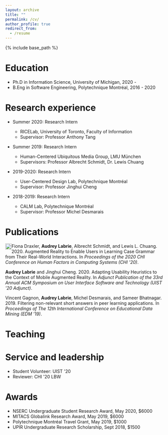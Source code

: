 ```yaml
---
layout: archive
title: ""
permalink: /cv/
author_profile: true
redirect_from:
  - /resume
---
```


{% include base_path %}

Education
====
* Ph.D in Information Science, University of Michigan, 2020 -
* B.Eng in Software Engineering, Polytechnique Montréal, 2016 - 2020


Research experience
====
* Summer 2020: Research Intern
  * RICELab, University of Toronto, Faculty of Information
  * Supervisor: Professor Anthony Tang

* Summer 2019: Research Intern
  * Human-Centered Ubiquitous Media Group, LMU München
  * Supervisors: Professor Albrecht Schmidt, Dr. Lewis Chuang

* 2019-2020: Research Intern
  * User-Centered Design Lab, Polytechnique Montréal
  * Supervisor: Professor Jinghui Cheng
  
* 2018-2019: Research Intern
  * CALM Lab, Polytechnique Montréal
  * Supervisor: Professor Michel Desmarais


Publications
====
<img src="http://audlab.github.io/images/honorable_mention.jpg"
  width="20"
  height="20"
  style="float:left;">Fiona Draxler, **Audrey Labrie**, Albrecht Schmidt, and Lewis L. Chuang. 2020. Augmented Reality to Enable Users in Learning Case Grammar from Their Real-World Interactions. In *Proceedings of the 2020 CHI Conference on Human Factors in Computing Systems (CHI '20)*.

**Audrey Labrie** and Jinghui Cheng. 2020. Adapting Usability Heuristics to the Context of Mobile Augmented Reality. In *Adjunct Publication of the 33rd Annual ACM Symposium on User Interface Software and Technology (UIST '20 Adjunct)*.

Vincent Gagnon, **Audrey Labrie**, Michel Desmarais, and Sameer Bhatnagar. 2019. Filtering non-relevant short answers in peer learning applications. In *Proceedings of The 12th International Conference on Educational Data Mining (EDM ’19)*.
  

Teaching
====

  
Service and leadership
====
* Student Volunteer: UIST '20
* Reviewer: CHI '20 LBW


Awards
====
* NSERC Undergraduate Student Research Award, May 2020, $6000
* MITACS Globalink Research Award, May 2019, $6000
* Polytechnique Montréal Travel Grant, May 2019, $1000
* UPIR Undergraduate Research Scholarship, Sept 2018, $1500
